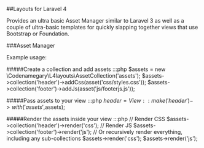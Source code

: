 ##Layouts for Laravel 4

Provides an ultra basic Asset Manager similar to Laravel 3 as well as a couple of ultra-basic templates for quickly slapping together views that use Bootstrap or Foundation.

###Asset Manager

Example usage:

#####Create a collection and add assets
    :::php
    $assets = new \Codenamegary\L4layouts\AssetCollection('assets');
    $assets->collection('header')->addCss(asset('css/styles.css'));
    $assets->collection('footer')->addJs(asset('js/footerjs.js'));

#####Pass assets to your view
    :::php
    $header = View::make('header')->with('assets',$assets);

#####Render the assets inside your view
    :::php
    // Render CSS
    $assets->collection('header')->render('css');
    // Render JS
    $assets->collection('footer')->render('js');
    // Or recursively render everything, including any sub-collections
    $assets->render('css');
    $assets->render('js');

